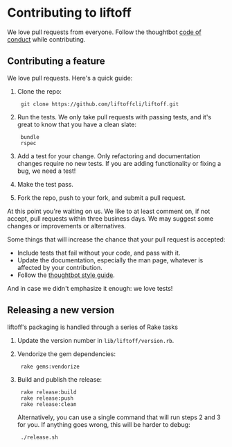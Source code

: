 # Contributing to liftoff

We love pull requests from everyone. Follow the thoughtbot [code of conduct]
while contributing.

[code of conduct]: https://thoughtbot.com/open-source-code-of-conduct

## Contributing a feature

We love pull requests. Here's a quick guide:

1. Clone the repo:

        git clone https://github.com/liftoffcli/liftoff.git

2. Run the tests. We only take pull requests with passing tests, and it's great
   to know that you have a clean slate:

        bundle
        rspec

3. Add a test for your change. Only refactoring and documentation changes
   require no new tests. If you are adding functionality or fixing a bug, we
   need a test!

4. Make the test pass.

5. Fork the repo, push to your fork, and submit a pull request.

At this point you're waiting on us. We like to at least comment on, if not
accept, pull requests within three business days. We may suggest some changes or
improvements or alternatives.

Some things that will increase the chance that your pull request is accepted:

* Include tests that fail without your code, and pass with it.
* Update the documentation, especially the man page, whatever is affected by
  your contribution.
* Follow the [thoughtbot style guide][style-guide].

And in case we didn't emphasize it enough: we love tests!

## Releasing a new version

liftoff's packaging is handled through a series of Rake tasks

1. Update the version number in `lib/liftoff/version.rb`.

2. Vendorize the gem dependencies:

        rake gems:vendorize

3. Build and publish the release:

        rake release:build
        rake release:push
        rake release:clean

    Alternatively, you can use a single command that will run steps 2 and 3 for
    you. If anything goes wrong, this will be harder to debug:

        ./release.sh

[style-guide]: https://github.com/thoughtbot/guides/tree/master/style#ruby
